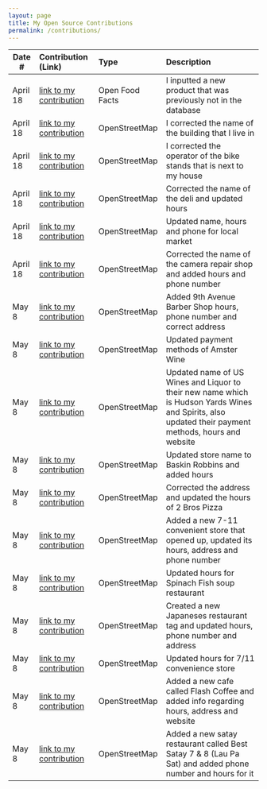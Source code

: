 ```yaml
---
layout: page
title: My Open Source Contributions
permalink: /contributions/
---
```


<!--
Type of the contribution should be "Wikipedia edit", "OpenStreet Map feature", "Documentation", "Course website", "Blog",
"Browser Add-on", etc.

The description should include a brief summary of what you did.

The link should bring us to a public page that shows your contribution. 

Replace the first row with your own contribution. 

-->





| Date #       | Contribution (Link)  | Type  | Description |
|---|:---|:---|:---|
| April 18   | [link to my contribution](https://world.openfoodfacts.org/product/8888260007234/black-pepper-sauce-sing-long)    | Open Food Facts    |   I inputted a new product that was previously not in the database    |
|   April 18  |  [link to my contribution](https://www.openstreetmap.org/changeset/135082390)   | OpenStreetMap  | I corrected the name of the building that I live in     |
|   April 18  |  [link to my contribution](https://www.openstreetmap.org/changeset/135082442)   | OpenStreetMap    | I corrected the operator of the bike stands that is next to my house     |
|   April 18  |  [link to my contribution](https://www.openstreetmap.org/changeset/135082485)   | OpenStreetMap    | Corrected the name of the deli and updated hours     |
|   April 18  |  [link to my contribution](https://www.openstreetmap.org/changeset/135082524)   | OpenStreetMap    | Updated name, hours and phone for local market
|   April 18  |  [link to my contribution](https://www.openstreetmap.org/changeset/135082567)   | OpenStreetMap    | Corrected the name of the camera repair shop and added hours and phone number     |
|   May 8  |  [link to my contribution](https://www.openstreetmap.org/changeset/135835908)   | OpenStreetMap    | Added 9th Avenue Barber Shop hours, phone number and correct address      |
|   May 8  |  [link to my contribution](https://www.openstreetmap.org/changeset/135836051)   | OpenStreetMap    | Updated payment methods of Amster Wine     |
|   May 8  |  [link to my contribution](https://www.openstreetmap.org/changeset/135836221)   | OpenStreetMap    | Updated name of US Wines and Liquor to their new name which is Hudson Yards Wines and Spirits, also updated their payment methods, hours and website     |
|   May 8  |  [link to my contribution](https://www.openstreetmap.org/changeset/135836355)   | OpenStreetMap    | Updated store name to Baskin Robbins and added hours     |
|   May 8  |  [link to my contribution](https://www.openstreetmap.org/changeset/135836792)   | OpenStreetMap    | Corrected the address and updated the hours of 2 Bros Pizza     |
|   May 8  |  [link to my contribution](https://www.openstreetmap.org/changeset/135836943)   | OpenStreetMap    | Added a new 7-11 convenient store that opened up, updated its hours, address and phone number     |
|   May 8  |  [link to my contribution](https://www.openstreetmap.org/changeset/135838584)   | OpenStreetMap    | Updated hours for Spinach Fish soup restaurant     |
|   May 8  |  [link to my contribution](https://www.openstreetmap.org/changeset/135838753)   | OpenStreetMap    | Created a new Japaneses restaurant tag and updated hours, phone number and address     |
|   May 8  |  [link to my contribution](https://www.openstreetmap.org/changeset/135838883)   | OpenStreetMap    | Updated hours for 7/11 convenience store     |
|   May 8  |  [link to my contribution](https://www.openstreetmap.org/changeset/135839042)   | OpenStreetMap    | Added a new cafe called Flash Coffee and added info regarding hours, address and website     |
|   May 8  |  [link to my contribution](https://www.openstreetmap.org/changeset/135839182)   | OpenStreetMap    | Added a new satay restaurant called Best Satay 7 & 8 (Lau Pa Sat) and added phone number and hours for it     |

